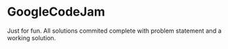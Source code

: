 GoogleCodeJam
=============

Just for fun. All solutions commited complete with problem statement and a working solution.
